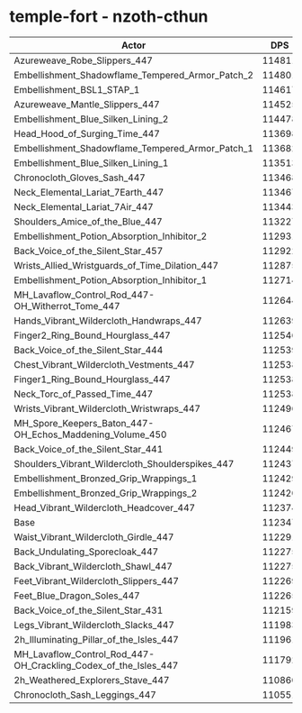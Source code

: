 # temple-fort - nzoth-cthun
| Actor | DPS | Increase |
|---|:---:|:---:|
|Azureweave_Robe_Slippers_447|114811|2.19%|
|Embellishment_Shadowflame_Tempered_Armor_Patch_2|114801|2.18%|
|Embellishment_BSL1_STAP_1|114617|2.02%|
|Azureweave_Mantle_Slippers_447|114525|1.94%|
|Embellishment_Blue_Silken_Lining_2|114478|1.90%|
|Head_Hood_of_Surging_Time_447|113698|1.20%|
|Embellishment_Shadowflame_Tempered_Armor_Patch_1|113682|1.19%|
|Embellishment_Blue_Silken_Lining_1|113513|1.04%|
|Chronocloth_Gloves_Sash_447|113468|1.00%|
|Neck_Elemental_Lariat_7Earth_447|113467|1.00%|
|Neck_Elemental_Lariat_7Air_447|113443|0.98%|
|Shoulders_Amice_of_the_Blue_447|113227|0.78%|
|Embellishment_Potion_Absorption_Inhibitor_2|112931|0.52%|
|Back_Voice_of_the_Silent_Star_457|112922|0.51%|
|Wrists_Allied_Wristguards_of_Time_Dilation_447|112875|0.47%|
|Embellishment_Potion_Absorption_Inhibitor_1|112714|0.33%|
|MH_Lavaflow_Control_Rod_447-OH_Witherrot_Tome_447|112644|0.26%|
|Hands_Vibrant_Wildercloth_Handwraps_447|112639|0.26%|
|Finger2_Ring_Bound_Hourglass_447|112546|0.18%|
|Back_Voice_of_the_Silent_Star_444|112539|0.17%|
|Chest_Vibrant_Wildercloth_Vestments_447|112538|0.17%|
|Finger1_Ring_Bound_Hourglass_447|112538|0.17%|
|Neck_Torc_of_Passed_Time_447|112538|0.17%|
|Wrists_Vibrant_Wildercloth_Wristwraps_447|112496|0.13%|
|MH_Spore_Keepers_Baton_447-OH_Echos_Maddening_Volume_450|112467|0.11%|
|Back_Voice_of_the_Silent_Star_441|112449|0.09%|
|Shoulders_Vibrant_Wildercloth_Shoulderspikes_447|112437|0.08%|
|Embellishment_Bronzed_Grip_Wrappings_1|112429|0.07%|
|Embellishment_Bronzed_Grip_Wrappings_2|112420|0.06%|
|Head_Vibrant_Wildercloth_Headcover_447|112374|0.02%|
|Base|112347|0.00%|
|Waist_Vibrant_Wildercloth_Girdle_447|112291|-0.05%|
|Back_Undulating_Sporecloak_447|112275|-0.06%|
|Back_Vibrant_Wildercloth_Shawl_447|112275|-0.06%|
|Feet_Vibrant_Wildercloth_Slippers_447|112269|-0.07%|
|Feet_Blue_Dragon_Soles_447|112265|-0.07%|
|Back_Voice_of_the_Silent_Star_431|112159|-0.17%|
|Legs_Vibrant_Wildercloth_Slacks_447|111983|-0.32%|
|2h_Illuminating_Pillar_of_the_Isles_447|111961|-0.34%|
|MH_Lavaflow_Control_Rod_447-OH_Crackling_Codex_of_the_Isles_447|111792|-0.49%|
|2h_Weathered_Explorers_Stave_447|110860|-1.32%|
|Chronocloth_Sash_Leggings_447|110551|-1.60%|
